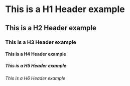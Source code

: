 # This is a H1 Header example
## This is a H2 Header example
### This is a H3 Header example
#### This is a H4 Header example
##### This is a H5 Header example
###### This is a H6 Header example
